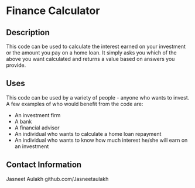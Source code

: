 # Finance Calculator

## Description

This code can be used to calculate the interest earned on your investment or the amount you pay on a home loan. 
It simply asks you which of the above you want calculated and returns a value based on answers you provide. 

## Uses

This code can be used by a variety of people - anyone who wants to invest.
A few examples of who would benefit from the code are: 
* An investment firm
* A bank
* A financial advisor
* An individual who wants to calculate a home loan repayment
* An individual who wants to know how much interest he/she will earn on an investment

## Contact Information

Jasneet Aulakh 
github.com/Jasneetaulakh
